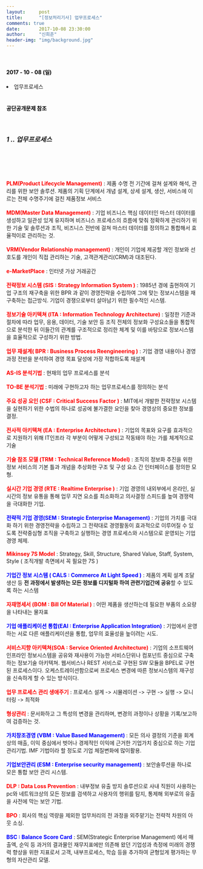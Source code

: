```yaml
---
layout:     post
title:      "[정보처리기사] 업무프로세스"
comments: true
date:       2017-10-08 23:30:00
author:     "신희준"
header-img: "img/background.jpg"
---
```


<head>
 <meta property="og:type" content="website">
 <meta property="og:title" content="정보처리기사 업무프로세스 요약">
 <meta property="og:description" content="정보처리기사 업무프로세스 요약">
 <meta property="og:url" content="http://shj7242.github.io/2017/10/08/process/">

 <meta name="twitter:card" content="summary">
  <meta name="twitter:title" content="정보처리기사 업무프로세스 요약">
  <meta name="twitter:description" content="정보처리기사 업무프로세스 요약">
  <meta name="FACEBOOK:domain" content="http://shj7242.github.io/2017/10/08/process/">
  <meta name="facebook:card" content="summary">
   <meta name="facebook:title" content="정보처리기사 업무프로세스 요약">
   <meta name="facebook:description" content="정보처리기사 업무프로세스 요약">
   <meta name="facebook:domain" content="http://shj7242.github.io/2017/10/08/process/">


 </head>



<br>
<H4 style ="font-weight:bold; color : black">2017 - 10 - 08 (일)</H4>
<li>업무프로세스</li>


<br>
<H4 style ="font-weight:bold; color:black;">공단공개문제 참조</H4>
<br>

<h5 style = "font-size: 17px; font-weight : bold;">1 .. 업무프로세스</h5>
<br>
<p style="font-size:14px;">
<br><br>
<b style="color:red;">PLM(Product Lifecycle Management)</b> : 제품 수명 전 기간에 걸쳐 설계와 해석, 관리를 위한 보안 솔루션. 제품의 기획 단계에서 개념 설계, 상세 설계, 생산, 서비스에 이르는 전체 수명주기에 걸친 제품정보 서비스
<br><br>
<b style="color:red;">MDM(Master Data Management)</b> : 기업 비즈니스 핵심 데이터인 마스터 데이터를 생성하고 일관성 있게 유지하며 비즈니스 프로세스의 흐름에 맞춰 정확하게 관리하기 위한 기술 및 솔루션과 조직, 비즈니스 전반에 걸쳐 마스터 데이터를 정의하고 통합해서 효율적이로 관리하는 것.
<br><br>
<b style="color:red;">VRM(Vendor Relationship management)</b> : 개인이 기업에 제공할 개인 정보와 선호도를 개인이 직접 관리하는 기술, 고객관계관리(CRM)과 대조된다. <br><br>
<b style="color:red;">e-MarketPlace</b> : 인터넷 가상 거래공간 <br><br>
<b style ="color:red;">전략정보 시스템 (SIS : Strategy Information System )</b> : 1985년 경에 출현하여 기업 구조의 재구축을 위한 BPR 과 같이 경영전략을 수립하여 그에 맞는 정보시스템을 재구축하는 접근방식. 기업이 경쟁으로부터 살아남기 위한 필수적인 시스템.
<br><br>
<b style ="color:red;">정보기술 아키텍쳐 (ITA : Information Technology Architecture)</b> : 일정한 기준과 절차에 따라 업무, 응용, 데이터, 기술 보안 등 조직 전체의 정보화 구성요소들을 통합적으로 분석한 뒤 이들간의 관계를 구조적으로 정리한 체계 및 이를 바탕으로 정보시스템을 효율적으로 구성하기 위한 방법.
<br><br>
<b style ="color:red;">업무 재설계( BPR : Business Process Reengineering )</b> : 기업 경영 내용이나 경영 과정 전반을 분석하여 경영 목표 달성에 가장 적합하도록 재설계
<br><br>
<b style ="color:red;">AS-IS 분석기법</b> : 현재의 업무 프로세스를 분석
<br><br>
<b style ="color:red;">TO-BE 분석기법</b> : 미래에 구현하고자 하는 업무프로세스를 정의하는 분석
<br><br>
<b style ="color:red;">주요 성공 요인 (CSF : Critical Success Factor )</b> : MIT에서 개발한 전략정보 시스템을 실현하기 위한 수법의 하나로 성공에 불가결한 요인을 찾아 경영상의 중요한 정보를 결정.
<br><br>
<b style ="color:red;">전사적 아키텍쳐 (EA : Enterprise Architecture )</b> : 기업의 목표와 요구를 효과적으로 지원하기 위해 IT인프라 각 부분이 어떻게 구성되고 작동돼야 하는 가를 체계적으로 기술
<br><br>
<b style ="color:red;">기술 참조 모델 (TRM : Technical Reference Model)</b> : 조직의 정보화 추진을 위한 정보 서비스의 기본 틀과 개념을 추상화한 구조 및 구성 요소 간 인터페이스를 정의한 모형.
<br><br>
<b style ="color:red;">실시간 기업 경영 (RTE : Realtime Enterprise )</b> : 기업 경영의 내외부에서 온라인, 실시간의 정보 유통을 통해 업무 지연 요소를 최소화하고 의사결정 스피드를 높여 경쟁력을 극대화한 기업.
<br><br>
<b style ="color:blue;">전략적 기업 경영(SEM : Strategic Enterprise Management)</b> : 기업의 가치를 극대화 하기 위한 경영전략을 수립하고 그 전략대로 경영활동이 효과적으로 이루어질 수 있도록 전략중심형 조직을 구축하고 실행하는 경영 프로세스와 시스템으로 운영되는 기업경영 체제.
<br><br>
<b style ="color:red;">Mikinsey 7S Model</b> : Strategy, Skill, Structure, Shared Value, Staff, System, Style ( 조직개발 측면에서 꼭 필요한 7S )
<br><br>
<b style ="color:blue;">기업간 정보 시스템 ( CALS : Commerce At Light Speed )</b> : 제품의 계획 설계 조달 생산 등 <b>전 과정에서 발생하는 모든 정보를 디지털화 하여 관련기업간에 공유</b>할 수 있도록 하는 시스템
<br><br>
<b style ="color:red;">자재명세서 (BOM : Bill Of Material )</b> : 어떤 제품을 생산하는데 필요한 부품의 소요량을 나타내는 물자표
<br><br>
<b style ="color:blue;">기업 애플리케이션 통합(EAI : Enterprise Application Integration)</b> : 기업에서 운영하는 서로 다른 애플리케이션을 통합, 업무의 효율성을 높이려는 시도.
<br><br>
<b style ="color:red;">서비스지향 아키텍쳐(SOA : Service Oriented Architecture)</b> : 기업의 소프트웨어 인프라인 정보시스템을 공유와 재사용이 가능한 서비스단위나 컴포넌트 중심으로 구축하는 정보기술 아키텍쳐. 웹서비스나 REST 서비스로 구현된 SW 모듈을 BPEL로 구현된 프로세스이다. 오케스트레이션함으로써 프로세스 변경에 따른 정보시스템의 재구성을 신속하게 할 수 있는 방식이다.
<br><br>
<b style ="color:red;">업무 프로세스 관리 생애주기</b> : 프로세스 설계 -> 시뮬레이션 -> 구현 -> 실행 -> 모니터링 -> 최적화<br><br>
<b style ="color:red;">형상관리</b> : 문서화하고 그 특성의 변경을 관리하며, 변경의 과정이나 상황을 기록/보고하여  검증하는 것.
<br><br>
<b style ="color:blue;">가치창조경영 (VBM : Value Based Management) </b> : 모든 의사 결정의 기준을 회계상의 매출, 이익 중심에서 벗어나 경제적인 이익에 근거한 기업가치 중심으로 하는 기업 관리기법. IMF 기법이라 할 정도로 기업 체질변화에 많이활용.
<br><br>
<b style ="color:blue;">기업보안관리 (ESM : Enterprise security management)</b> : 보안솔루션을 하나로 모은 통합 보안 관리 시스템.
<br><br>
<b style ="color:red;">DLP : Data Loss Prevention</b> : 내부정보 유출 방지 솔루션으로 사내 직원이 사용하는 pc와 네트워크상의 모든 정보를 검색하고 사용자의 행위를 탐지, 통제해 외부로의 유출을 사전에 막는 보안 기법.
<br><br>
<b style ="color:red;">BPO</b> : 회사의 핵심 역량을 제외한 업무처리의 전 과정을 외주맡기는 전략적 차원의 아웃 소싱.
<br><br>
<b style = "color:blue">BSC : Balance Score Card</b> : SEM(Strategic Enterprise Management) 에서 매출엑, 순익 등 과거의 결과물인 재무지표에만 의존해 왔던 기업성과 측정에 미래의 경쟁력 향상을 위한 지표로서 고객, 내부프로세스, 학습 등을 추가하여 균형있게 평가하는 무형의 자산관리 모델.
 </p>
